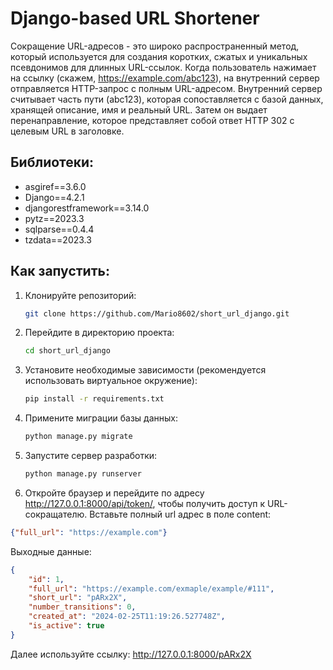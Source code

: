 # Django-based URL Shortener

  Сокращение URL-адресов - это широко распространенный метод, который используется для создания коротких, сжатых и уникальных псевдонимов для длинных URL-ссылок.
Когда пользователь нажимает на ссылку (скажем, https://example.com/abc123), на внутренний сервер отправляется HTTP-запрос с полным URL-адресом. Внутренний сервер считывает часть пути (abc123), которая сопоставляется с базой данных, хранящей описание, имя и реальный URL. Затем он выдает перенаправление, которое представляет собой ответ HTTP 302 с целевым URL в заголовке.

## Библиотеки:

- asgiref==3.6.0
- Django==4.2.1
- djangorestframework==3.14.0
- pytz==2023.3
- sqlparse==0.4.4
- tzdata==2023.3

## Как запустить:

1. Клонируйте репозиторий:

    ```bash
    git clone https://github.com/Mario8602/short_url_django.git
    ```

2. Перейдите в директорию проекта:

    ```bash
    cd short_url_django
    ```

3. Установите необходимые зависимости (рекомендуется использовать виртуальное окружение):

    ```bash
    pip install -r requirements.txt
    ```

4. Примените миграции базы данных:

    ```bash
    python manage.py migrate
    ```

5. Запустите сервер разработки:

    ```bash
    python manage.py runserver
    ```

6. Откройте браузер и перейдите по адресу http://127.0.0.1:8000/api/token/, чтобы получить доступ к URL-сокращателю.
Вставьте полный url адрес в поле content: 
```json
{"full_url": "https://example.com"}
```
Выходные данные:
```json
{
    "id": 1,
    "full_url": "https://example.com/exmaple/example/#111",
    "short_url": "pARx2X",
    "number_transitions": 0,
    "created_at": "2024-02-25T11:19:26.527748Z",
    "is_active": true
}
```
Далее используйте ссылку: http://127.0.0.1:8000/pARx2X
